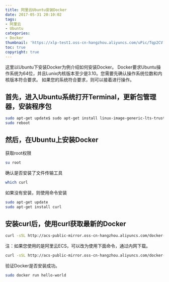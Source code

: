 ```yaml
---
title: 阿里云Ubuntu安装Docker
date: 2017-05-31 20:10:02
tags: 
- 阿里云
- Ubuntu
categories: 
- Docker
thumbnail: 'https://xlp-test1.oss-cn-hangzhou.aliyuncs.com/uPic/Tqp2CV.png'
toc: true
copyright: true
---
```


这里以Ubuntu下安装Docker为例介绍如何安装Docker。
Docker要求Ubuntu操作系统为64位，并且Lunix内核版本至少是3.10。您需要先确认操作系统位数和内核版本符合要求。
如果您的系统符合要求，则可以接着进行操作。

## 首先，进入Ubuntu系统打开Terminal，更新包管理器，安装程序包

```bash
sudo apt-get update$ sudo apt-get install linux-image-generic-lts-trusty
sudo reboot
```

## 然后，在Ubuntu上安装Docker

获取root权限

```bash
su root
```

确认是否安装了文件传输工具

```bash
which curl
```

如果没有安装，则使用命令安装

```bash
sudo apt-get update
sudo apt-get install curl
```

## 安装curl后，使用curl获取最新的Docker

```bash
curl -sSL http://acs-public-mirror.oss-cn-hangzhou.aliyuncs.com/docker-engine/internet | sh -
```

注：如果您使用的是阿里云ECS，可以改为使用下面命令，通过内网下载。

```bash
curl -sSL http://acs-public-mirror.oss-cn-hangzhou.aliyuncs.com/docker-engine/intranet | sh -
```

验证Docker是否安装成功。

```bash
sudo docker run hello-world
```
